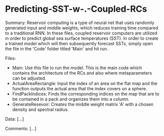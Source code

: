# Predicting-SST-w-.-Coupled-RCs

Summary: Reservoir computing is a type of neural net that uses randomly generated input and middle weights, which reduces training time compared to a traditional RNN. In these files, coupled reservoir computers are utilized in order to predict global sea surface temperatures (SST). In order to create a trained model which will then subsequently forecast SSTs, simply open the file in the 'Code' folder titled 'Main' and hit run.

Files:
- Main: Use this file to run the model. This is the main code which contains the architecture of the RCs and also where metaparameters can be adjusted.
- ActualAreaRectangle: Input the index of an area on the flat map and the function outputs the actual area that the index covers on a sphere.  
- FindPackIndices: Finds the corresponding indices on the map that are to be contained in a pack and organizes them into a column.
- GenerateResevoir: Creates the middle weight matrix 'A' with a chosen density and spectral radius.

Data:
[...]

Comments:
[...]
